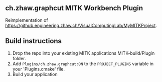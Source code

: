 ## ch.zhaw.graphcut MITK Workbench Plugin
Reimplementation of https://github.engineering.zhaw.ch/VisualComputingLab/MyMITKProject.

## Build instructions
1. Drop the repo into your existing MITK applications MITK-build/Plugin folder.
2. Add `Plugins/ch.zhaw.graphcut:ON` to the `PROJECT_PLUGINS` variable in your 'Plugins.cmake' file.
3. Build your application